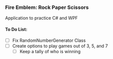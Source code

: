 ### Fire Emblem: Rock Paper Scissors

Application to practice C# and WPF

#### To Do List:

- [ ] Fix RandomNumberGenerator Class
- [ ] Create options to play games out of 3, 5, and 7 
    - [ ] Keep a tally of who is winning
